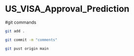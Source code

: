 # US_VISA_Approval_Prediction

#git commands

```bash
git add .

git commit -m "comments"

git pust origin main

```
